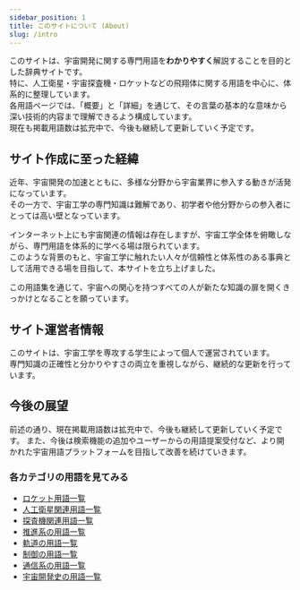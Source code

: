 ```yaml
---
sidebar_position: 1
title: このサイトについて (About)
slug: /intro
---
```


このサイトは、宇宙開発に関する専門用語を**わかりやすく**解説することを目的とした辞典サイトです。  
特に、人工衛星・宇宙探査機・ロケットなどの飛翔体に関する用語を中心に、体系的に整理しています。  
各用語ページでは、「概要」と「詳細」を通じて、その言葉の基本的な意味から深い技術的内容まで理解できるよう構成しています。  
現在も掲載用語数は拡充中で、今後も継続して更新していく予定です。  

## サイト作成に至った経緯

近年、宇宙開発の加速とともに、多様な分野から宇宙業界に参入する動きが活発になっています。  
その一方で、宇宙工学の専門知識は難解であり、初学者や他分野からの参入者にとっては高い壁となっています。

インターネット上にも宇宙関連の情報は存在しますが、宇宙工学全体を俯瞰しながら、専門用語を体系的に学べる場は限られています。  
このような背景のもと、宇宙工学に触れたい人々が信頼性と体系性のある事典として活用できる場を目指して、本サイトを立ち上げました。

この用語集を通じて、宇宙への関心を持つすべての人が新たな知識の扉を開くきっかけとなることを願っています。

## サイト運営者情報

このサイトは、宇宙工学を専攻する学生によって個人で運営されています。  
専門知識の正確性と分かりやすさの両立を重視しながら、継続的な更新を行っています。

## 今後の展望

前述の通り、現在掲載用語数は拡充中で、今後も継続して更新していく予定です。
また、今後は検索機能の追加やユーザーからの用語提案受付など、より開かれた宇宙用語プラットフォームを目指して改善を続けていきます。


### 各カテゴリの用語を見てみる
- [ロケット用語一覧](/docs/category/rocket)
- [人工衛星関連用語一覧](/docs/category/satellite)
- [探査機関連用語一覧](/docs/category/explorer)
- [推進系の用語一覧](/docs/category/rocket)
- [軌道の用語一覧](/docs/category/orbit)
- [制御の用語一覧](/docs/category/control)
- [通信系の用語一覧](/docs/category/communication)
- [宇宙開発史の用語一覧](/docs/category/history)